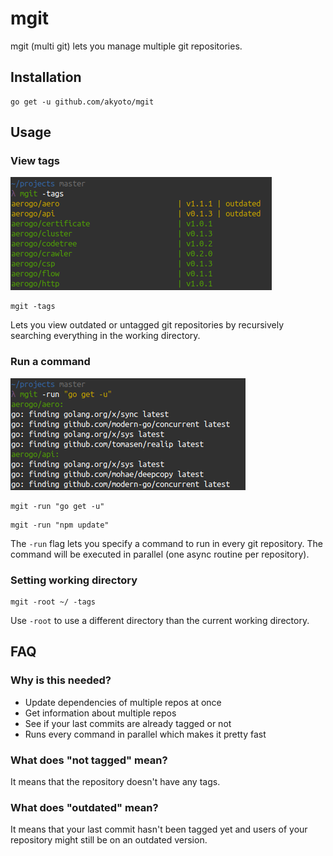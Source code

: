 # mgit

mgit (multi git) lets you manage multiple git repositories.

## Installation

```shell
go get -u github.com/akyoto/mgit
```

## Usage

### View tags

![View git tags](docs/view-tags.png)

```shell
mgit -tags
```

Lets you view outdated or untagged git repositories by recursively searching everything in the working directory.

### Run a command

![Run command](docs/run-command.png)

```shell
mgit -run "go get -u"
```

```shell
mgit -run "npm update"
```

The `-run` flag lets you specify a command to run in every git repository. The command will be executed in parallel (one async routine per repository).

### Setting working directory

```shell
mgit -root ~/ -tags
```

Use `-root` to use a different directory than the current working directory.

## FAQ

### Why is this needed?

* Update dependencies of multiple repos at once
* Get information about multiple repos
* See if your last commits are already tagged or not
* Runs every command in parallel which makes it pretty fast

### What does "not tagged" mean?

It means that the repository doesn't have any tags.

### What does "outdated" mean?

It means that your last commit hasn't been tagged yet and users of your repository might still be on an outdated version.
